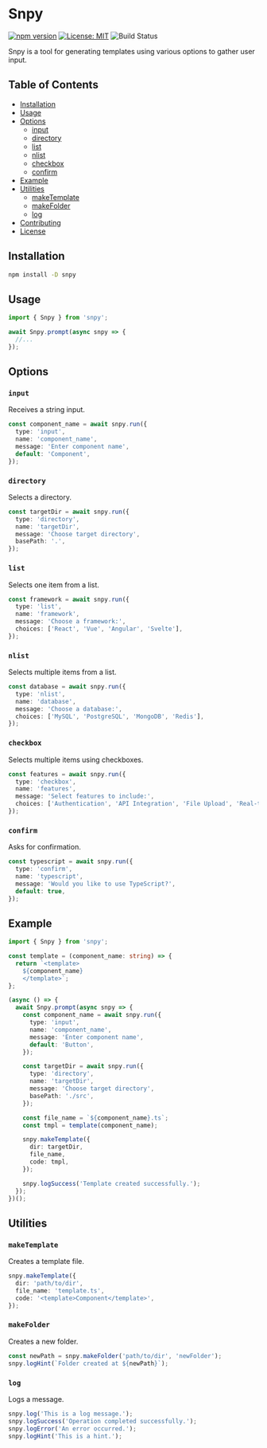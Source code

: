 
# Snpy

[![npm version](https://badge.fury.io/js/snpy.svg)](https://www.npmjs.com/package/snpy)
[![License: MIT](https://img.shields.io/github/license/kyechan99/snpy)](https://github.com/kyechan99/snpy/blob/main/LICENSE)
![Build Status](https://img.shields.io/github/actions/workflow/status/kyechan99/snpy/build.yml)

Snpy is a tool for generating templates using various options to gather user input.

## Table of Contents

- [Installation](#installation)
- [Usage](#usage)
- [Options](#options)
  - [input](#input)
  - [directory](#directory)
  - [list](#list)
  - [nlist](#nlist)
  - [checkbox](#checkbox)
  - [confirm](#confirm)
- [Example](#example)
- [Utilities](#utilities)
  - [makeTemplate](#maketemplate)
  - [makeFolder](#makefolder)
  - [log](#log)
- [Contributing](#contributing)
- [License](#license)

## Installation

```bash
npm install -D snpy
```

## Usage

```typescript
import { Snpy } from 'snpy';

await Snpy.prompt(async snpy => {
  //...
});
```

## Options

### `input`

Receives a string input.

```typescript
const component_name = await snpy.run({
  type: 'input',
  name: 'component_name',
  message: 'Enter component name',
  default: 'Component',
});
```

### `directory`

Selects a directory.

```typescript
const targetDir = await snpy.run({
  type: 'directory',
  name: 'targetDir',
  message: 'Choose target directory',
  basePath: '.',
});
```

### `list`

Selects one item from a list.

```typescript
const framework = await snpy.run({
  type: 'list',
  name: 'framework',
  message: 'Choose a framework:',
  choices: ['React', 'Vue', 'Angular', 'Svelte'],
});
```

### `nlist`

Selects multiple items from a list.

```typescript
const database = await snpy.run({
  type: 'nlist',
  name: 'database',
  message: 'Choose a database:',
  choices: ['MySQL', 'PostgreSQL', 'MongoDB', 'Redis'],
});
```

### `checkbox`

Selects multiple items using checkboxes.

```typescript
const features = await snpy.run({
  type: 'checkbox',
  name: 'features',
  message: 'Select features to include:',
  choices: ['Authentication', 'API Integration', 'File Upload', 'Real-time Updates'],
});
```

### `confirm`

Asks for confirmation.

```typescript
const typescript = await snpy.run({
  type: 'confirm',
  name: 'typescript',
  message: 'Would you like to use TypeScript?',
  default: true,
});
```

## Example

```typescript
import { Snpy } from 'snpy';

const template = (component_name: string) => {
  return `<template>
    ${component_name}
    </template>`;
};

(async () => {
  await Snpy.prompt(async snpy => {
    const component_name = await snpy.run({
      type: 'input',
      name: 'component_name',
      message: 'Enter component name',
      default: 'Button',
    });

    const targetDir = await snpy.run({
      type: 'directory',
      name: 'targetDir',
      message: 'Choose target directory',
      basePath: './src',
    });

    const file_name = `${component_name}.ts`;
    const tmpl = template(component_name);

    snpy.makeTemplate({
      dir: targetDir,
      file_name,
      code: tmpl,
    });

    snpy.logSuccess('Template created successfully.');
  });
})();
```

## Utilities

### `makeTemplate`

Creates a template file.

```typescript
snpy.makeTemplate({
  dir: 'path/to/dir',
  file_name: 'template.ts',
  code: '<template>Component</template>',
});
```

### `makeFolder`

Creates a new folder.

```typescript
const newPath = snpy.makeFolder('path/to/dir', 'newFolder');
snpy.logHint(`Folder created at ${newPath}`);
```

### `log`

Logs a message.

```typescript
snpy.log('This is a log message.');
snpy.logSuccess('Operation completed successfully.');
snpy.logError('An error occurred.');
snpy.logHint('This is a hint.');
```
